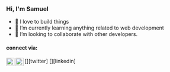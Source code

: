 ### Hi, I'm Samuel 

- 🔭 I love to build things 
- 🌱 I’m currently learning anything related to web development
- 👯 I’m looking to collaborate with other developers.


#### connect via:

[<img align="left" alt="I_AM_PSAMUEL | Twitter" width="22px" src="https://cdn.jsdelivr.net/npm/simple-icons@v3/icons/twitter.svg" />][twitter]
[<img align="left" alt="I_AM_PSAMUEL | LinkedIn" width="22px" src="https://cdn.jsdelivr.net/npm/simple-icons@v3/icons/linkedin.svg" />][linkedin]

<br />

<br />
<br />

<!-- REFERNCE To Jesse - aka [codeSTACKr][website] whom i used some of his customization 🙏🙏 -->

